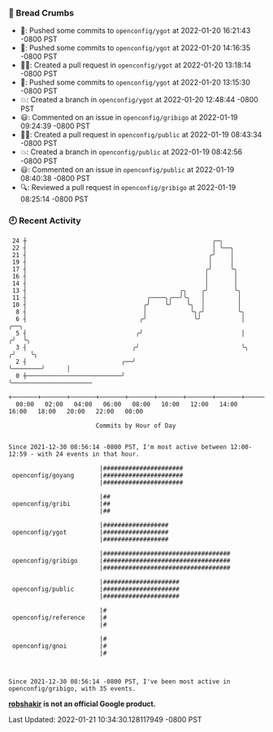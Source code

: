 ### 🍞 Bread Crumbs

 * 🚢: Pushed some commits to `openconfig/ygot` at 2022-01-20 16:21:43 -0800 PST
 * 🚢: Pushed some commits to `openconfig/ygot` at 2022-01-20 14:16:35 -0800 PST
 * ✍🏼: Created a pull request in `openconfig/ygot` at 2022-01-20 13:18:14 -0800 PST
 * 🚢: Pushed some commits to `openconfig/ygot` at 2022-01-20 13:15:30 -0800 PST
 * 💥: Created a branch in `openconfig/ygot` at 2022-01-20 12:48:44 -0800 PST
 * 😃: Commented on an issue in `openconfig/gribigo` at 2022-01-19 09:24:39 -0800 PST
 * ✍🏼: Created a pull request in `openconfig/public` at 2022-01-19 08:43:34 -0800 PST
 * 💥: Created a branch in `openconfig/public` at 2022-01-19 08:42:56 -0800 PST
 * 😃: Commented on an issue in `openconfig/public` at 2022-01-19 08:40:38 -0800 PST
 * 🔍: Reviewed a pull request in  `openconfig/gribigo` at 2022-01-19 08:25:14 -0800 PST

### 🕘 Recent Activity
```
 24 ┼                                                   ╭─╮
 22 ┤                                                   │ ╰──╮
 21 ┤                                                  ╭╯    │
 19 ┤                                                  │     │
 17 ┤                                                 ╭╯     ╰╮
 16 ┤                                                 │       │
 14 ┤                                                 │       │
 13 ┤                                          ╭╮    ╭╯       ╰╮
 11 ┤                                 ╭────╮╭──╯╰╮   │         │
 10 ┤                                ╭╯    ╰╯    ╰╮  │         │
  8 ┤                                │            ╰╮╭╯         ╰╮
  6 ┤                               ╭╯             ╰╯           │           ╭──╮
  5 ┤                              ╭╯                           │          ╭╯  ╰╮
  3 ┤                             ╭╯                            ╰╮        ╭╯    ╰╮
  2 ┤                          ╭──╯                              ╰────────╯      │
  0 ┼──────────────────────────╯                                                 ╰──────────────────────
    +───────+───────+───────+───────+───────+───────+───────+───────+───────+───────+───────+───────+────
  00:00   02:00   04:00   06:00   08:00   10:00   12:00   14:00   16:00   18:00   20:00   22:00   00:00   

						Commits by Hour of Day


Since 2021-12-30 08:56:14 -0800 PST, I'm most active between 12:00-12:59 - with 24 events in that hour.

```



```
                         |######################
 openconfig/goyang       |######################
                         |######################

                         |##
 openconfig/gribi        |##
                         |##

                         |##################
 openconfig/ygot         |##################
                         |##################

                         |###################################
 openconfig/gribigo      |###################################
                         |###################################

                         |#####################
 openconfig/public       |#####################
                         |#####################

                         |#
 openconfig/reference    |#
                         |#

                         |#
 openconfig/gnoi         |#
                         |#



Since 2021-12-30 08:56:14 -0800 PST, I've been most active in openconfig/gribigo, with 35 events.

```
**[robshakir](mailto:robjs@google.com) is not an official Google product.**  


Last Updated: 2022-01-21 10:34:30.128117949 -0800 PST
